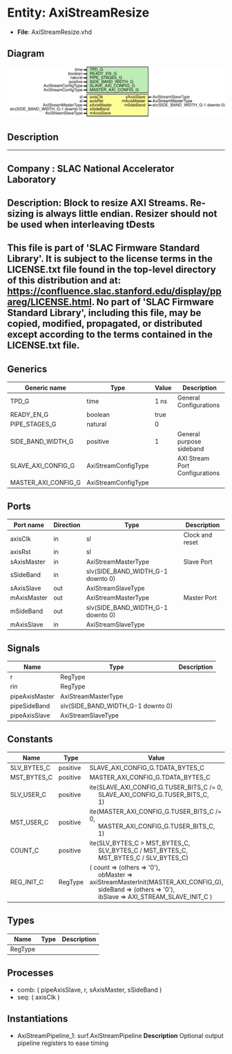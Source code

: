 # Entity: AxiStreamResize

- **File**: AxiStreamResize.vhd
## Diagram

![Diagram](AxiStreamResize.svg "Diagram")
## Description

-----------------------------------------------------------------------------
 Company    : SLAC National Accelerator Laboratory
-----------------------------------------------------------------------------
 Description:
 Block to resize AXI Streams. Re-sizing is always little endian.
 Resizer should not be used when interleaving tDests
-----------------------------------------------------------------------------
 This file is part of 'SLAC Firmware Standard Library'.
 It is subject to the license terms in the LICENSE.txt file found in the
 top-level directory of this distribution and at:
    https://confluence.slac.stanford.edu/display/ppareg/LICENSE.html.
 No part of 'SLAC Firmware Standard Library', including this file,
 may be copied, modified, propagated, or distributed except according to
 the terms contained in the LICENSE.txt file.
-----------------------------------------------------------------------------
## Generics

| Generic name        | Type                | Value | Description                     |
| ------------------- | ------------------- | ----- | ------------------------------- |
| TPD_G               | time                | 1 ns  | General Configurations          |
| READY_EN_G          | boolean             | true  |                                 |
| PIPE_STAGES_G       | natural             | 0     |                                 |
| SIDE_BAND_WIDTH_G   | positive            | 1     |  General purpose sideband       |
| SLAVE_AXI_CONFIG_G  | AxiStreamConfigType |       | AXI Stream Port Configurations  |
| MASTER_AXI_CONFIG_G | AxiStreamConfigType |       |                                 |
## Ports

| Port name   | Direction | Type                              | Description     |
| ----------- | --------- | --------------------------------- | --------------- |
| axisClk     | in        | sl                                | Clock and reset |
| axisRst     | in        | sl                                |                 |
| sAxisMaster | in        | AxiStreamMasterType               | Slave Port      |
| sSideBand   | in        | slv(SIDE_BAND_WIDTH_G-1 downto 0) |                 |
| sAxisSlave  | out       | AxiStreamSlaveType                |                 |
| mAxisMaster | out       | AxiStreamMasterType               | Master Port     |
| mSideBand   | out       | slv(SIDE_BAND_WIDTH_G-1 downto 0) |                 |
| mAxisSlave  | in        | AxiStreamSlaveType                |                 |
## Signals

| Name           | Type                              | Description |
| -------------- | --------------------------------- | ----------- |
| r              | RegType                           |             |
| rin            | RegType                           |             |
| pipeAxisMaster | AxiStreamMasterType               |             |
| pipeSideBand   | slv(SIDE_BAND_WIDTH_G-1 downto 0) |             |
| pipeAxisSlave  | AxiStreamSlaveType                |             |
## Constants

| Name        | Type     | Value                                                                                                                                                                                                                                                                                              | Description |
| ----------- | -------- | -------------------------------------------------------------------------------------------------------------------------------------------------------------------------------------------------------------------------------------------------------------------------------------------------- | ----------- |
| SLV_BYTES_C | positive |  SLAVE_AXI_CONFIG_G.TDATA_BYTES_C                                                                                                                                                                                                                                                                  |             |
| MST_BYTES_C | positive |  MASTER_AXI_CONFIG_G.TDATA_BYTES_C                                                                                                                                                                                                                                                                 |             |
| SLV_USER_C  | positive |  ite(SLAVE_AXI_CONFIG_G.TUSER_BITS_C /= 0,<br><span style="padding-left:20px"> SLAVE_AXI_CONFIG_G.TUSER_BITS_C,<br><span style="padding-left:20px"> 1)                                                                                                                                             |             |
| MST_USER_C  | positive |  ite(MASTER_AXI_CONFIG_G.TUSER_BITS_C /= 0,<br><span style="padding-left:20px"> MASTER_AXI_CONFIG_G.TUSER_BITS_C,<br><span style="padding-left:20px"> 1)                                                                                                                                           |             |
| COUNT_C     | positive |  ite(SLV_BYTES_C > MST_BYTES_C,<br><span style="padding-left:20px"> SLV_BYTES_C / MST_BYTES_C,<br><span style="padding-left:20px"> MST_BYTES_C / SLV_BYTES_C)                                                                                                                                      |             |
| REG_INIT_C  | RegType  |  (       count    => (others => '0'),<br><span style="padding-left:20px">       obMaster => axiStreamMasterInit(MASTER_AXI_CONFIG_G),<br><span style="padding-left:20px">       sideBand => (others => '0'),<br><span style="padding-left:20px">       ibSlave  => AXI_STREAM_SLAVE_INIT_C       ) |             |
## Types

| Name    | Type | Description |
| ------- | ---- | ----------- |
| RegType |      |             |
## Processes
- comb: ( pipeAxisSlave, r, sAxisMaster, sSideBand )
- seq: ( axisClk )
## Instantiations

- AxiStreamPipeline_1: surf.AxiStreamPipeline
**Description**
 Optional output pipeline registers to ease timing

